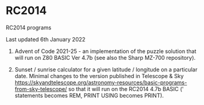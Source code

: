 # RC2014
RC2014 programs

Last updated 6th January 2022

1. Advent of Code 2021-25 - an implementation of the puzzle solution that will run on Z80 BASIC Ver 4.7b (see also the Sharp MZ-700 repository).

2. Sunset / sunrise calculator for a given latitude / longitude on a particular date. Minimal changes to the version published in Telescope & Sky https://skyandtelescope.org/astronomy-resources/basic-programs-from-sky-telescope/ so that it will run on the RC2014 4.7b BASIC (' statements becomes REM, PRINT USING becomes PRINT).
